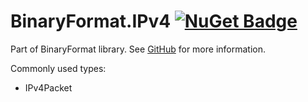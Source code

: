 # BinaryFormat.IPv4 [![NuGet Badge](https://img.shields.io/nuget/v/binaryformat.ipv4?logo=nuget)](https://www.nuget.org/packages/binaryformat.ipv4/)<br>

Part of BinaryFormat library. See [GitHub](https://github.com/Kukkimonsuta/binaryformat) for more information.

Commonly used types:
- IPv4Packet
